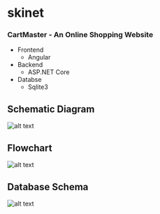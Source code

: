 # skinet

### CartMaster - An Online Shopping Website

- Frontend
  - Angular
- Backend
  - ASP.NET Core
- Databse
  - Sqlite3

## Schematic Diagram
![alt text](https://github.com/Chaitanya-NK/CartMasterHLD/blob/main/SchematicDiagram.png)

## Flowchart
![alt text](https://github.com/Chaitanya-NK/CartMasterHLD/blob/main/Flowchart.png)

## Database Schema
![alt text](https://github.com/Chaitanya-NK/CartMasterHLD/blob/main/DatabaseSchema.png)
